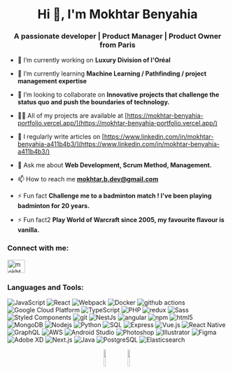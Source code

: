<h1 align="center">Hi 👋, I'm Mokhtar Benyahia</h1>
<h3 align="center">A passionate developer | Product Manager | Product Owner from Paris</h3>

- 🔭 I’m currently working on **Luxury Division of l'Oréal**

- 🌱 I’m currently learning **Machine Learning / Pathfinding / project management expertise**

- 👯 I’m looking to collaborate on **Innovative projects that challenge the status quo and push the boundaries of technology.**

- 👨‍💻 All of my projects are available at [https://mokhtar-benyahia-portfolio.vercel.app/](https://mokhtar-benyahia-portfolio.vercel.app/)

- 📝 I regularly write articles on [https://www.linkedin.com/in/mokhtar-benyahia-a411b4b3/](https://www.linkedin.com/in/mokhtar-benyahia-a411b4b3/)

- 💬 Ask me about **Web Development, Scrum Method, Management.**

- 📫 How to reach me **mokhtar.b.dev@gmail.com**

- ⚡ Fun fact **Challenge me to a badminton match ! I've been playing badminton for 20 years.**

- ⚡ Fun fact2 **Play World of Warcraft since 2005, my favourite flavour is vanilla.**

<h3 align="left">Connect with me:</h3>
<p align="left">
<a href="https://linkedin.com/in/mokhtar-benyahia-a411b4b3" target="blank"><img align="center" src="https://raw.githubusercontent.com/rahuldkjain/github-profile-readme-generator/master/src/images/icons/Social/linked-in-alt.svg" alt="mokhtar-benyahia-a411b4b3" height="30" width="40" /></a>
</p>

<h3 align="left">Languages and Tools:</h3>

<p>
<img alt="JavaScript" src="https://img.shields.io/badge/-JavaScript-F7DF1E?style=flat-square&logo=javascript&logoColor=black" /> 
<img alt="React" src="https://img.shields.io/badge/-React-45b8d8?style=flat-square&logo=react&logoColor=white" />
  <img alt="Webpack" src="https://img.shields.io/badge/-Webpack-8DD6F9?style=flat-square&logo=webpack&logoColor=white" /> 
  <img alt="Docker" src="https://img.shields.io/badge/-Docker-46a2f1?style=flat-square&logo=docker&logoColor=white" />
  <img alt="github actions" src="https://img.shields.io/badge/-Github_Actions-2088FF?style=flat-square&logo=github-actions&logoColor=white" />
  <img alt="Google Cloud Platform" src="https://img.shields.io/badge/-Google_Cloud_Platform-1a73e8?style=flat-square&logo=google-cloud&logoColor=white" />
  <img alt="TypeScript" src="https://img.shields.io/badge/-TypeScript-007ACC?style=flat-square&logo=typescript&logoColor=white" />
  
  <img  alt="PHP"  src="https://img.shields.io/badge/-PHP-777BB4?style=flat-square&logo=php&logoColor=white"/>


  <img alt="redux" src="https://img.shields.io/badge/-Redux-764ABC?style=flat-square&logo=redux&logoColor=white" />
  
  <img alt="Sass" src="https://img.shields.io/badge/-Sass-CC6699?style=flat-square&logo=sass&logoColor=white" />
  <img alt="Styled Components" src="https://img.shields.io/badge/-Styled_Components-db7092?style=flat-square&logo=styled-components&logoColor=white" />
  <img alt="git" src="https://img.shields.io/badge/-Git-F05032?style=flat-square&logo=git&logoColor=white" />
  <img alt="NestJs" src="https://img.shields.io/badge/-NestJs-ea2845?style=flat-square&logo=nestjs&logoColor=white" />
  <img alt="angular" src="https://img.shields.io/badge/-Angular-DD0031?style=flat-square&logo=angular&logoColor=white" />
  <img alt="npm" src="https://img.shields.io/badge/-NPM-CB3837?style=flat-square&logo=npm&logoColor=white" />
  <img alt="html5" src="https://img.shields.io/badge/-HTML5-E34F26?style=flat-square&logo=html5&logoColor=white" />
 
  
  <img alt="MongoDB" src="https://img.shields.io/badge/-MongoDB-13aa52?style=flat-square&logo=mongodb&logoColor=white" />
  <img alt="Nodejs" src="https://img.shields.io/badge/-Nodejs-43853d?style=flat-square&logo=Node.js&logoColor=white" />
<img alt="Python" src="https://img.shields.io/badge/-Python-3776AB?style=flat-square&logo=python&logoColor=white" />
<img alt="SQL" src="https://img.shields.io/badge/-SQL-4479A1?style=flat-square&logo=sql&logoColor=white" />
<img alt="Express" src="https://img.shields.io/badge/-Express-000000?style=flat-square&logo=express&logoColor=white" />
<img alt="Vue.js" src="https://img.shields.io/badge/-Vue.js-4FC08D?style=flat-square&logo=vue.js&logoColor=white" />
<img alt="React Native" src="https://img.shields.io/badge/-React_Native-61DAFB?style=flat-square&logo=react&logoColor=white" />
<img alt="GraphQL" src="https://img.shields.io/badge/-GraphQL-E10098?style=flat-square&logo=graphql&logoColor=white" />
<img alt="AWS" src="https://img.shields.io/badge/-AWS-232F3E?style=flat-square&logo=amazon-aws&logoColor=white" />
<img alt="Android Studio" src="https://img.shields.io/badge/-Android_Studio-3DDC84?style=flat-square&logo=android-studio&logoColor=white" />
<img alt="Photoshop" src="https://img.shields.io/badge/-Photoshop-31A8FF?style=flat-square&logo=adobe-photoshop&logoColor=white" />
<img alt="Illustrator" src="https://img.shields.io/badge/-Illustrator-FF9A00?style=flat-square&logo=adobe-illustrator&logoColor=white" />
<img alt="Figma" src="https://img.shields.io/badge/-Figma-F24E1E?style=flat-square&logo=figma&logoColor=white" />
<img alt="Adobe XD" src="https://img.shields.io/badge/-Adobe_XD-FF61F6?style=flat-square&logo=adobe-xd&logoColor=white" />
<img alt="Next.js" src="https://img.shields.io/badge/-Next.js-000000?style=flat-square&logo=next.js&logoColor=white" />
<img alt="Java" src="https://img.shields.io/badge/-Java-007396?style=flat-square&logo=java&logoColor=white" />
<img alt="PostgreSQL" src="https://img.shields.io/badge/-PostgreSQL-336791?style=flat-square&logo=postgresql&logoColor=white" />
<img alt="Elasticsearch" src="https://img.shields.io/badge/-Elasticsearch-005571?style=flat-square&logo=elasticsearch&logoColor=white" />
</p>

<p align="center">
  <img height="10%" width="auto" src ="https://mokhtar-benyahia-portfolio.vercel.app/_next/image?url=%2Fassets%2Fjourney%2Feducation%2Fcertification%20PSPO%20I.png&w=1920&q=75">
  <img height="10%" width="auto" src ="https://mokhtar-benyahia-portfolio.vercel.app/_next/image?url=%2Fassets%2Fjourney%2Feducation%2FSCI_Expert.png&w=1920&q=75">
<img src="" />  <br>
  <br>  
</p>



